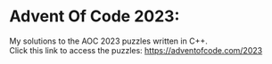 # Advent Of Code 2023:
My solutions to the AOC 2023 puzzles written in C++.<br/>
Click this link to access the puzzles: https://adventofcode.com/2023 
